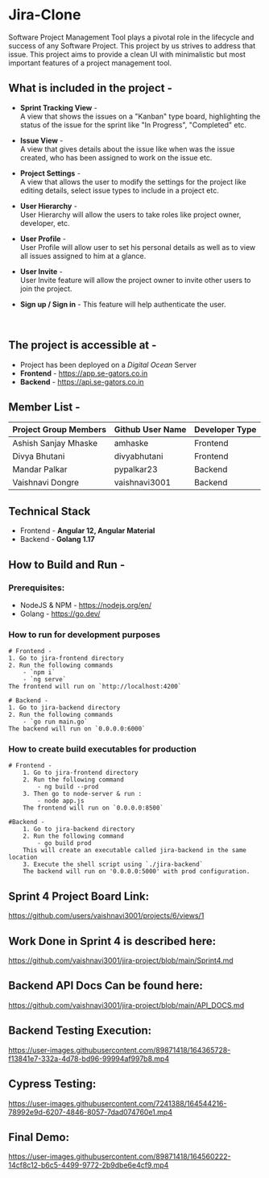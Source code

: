 # Jira-Clone
Software Project Management Tool plays a pivotal role in the lifecycle and success of any Software Project. This project by us strives to address that issue. This project aims to provide a clean UI with minimalistic but most important features of a project management tool.  

## What is included in the project -
- **Sprint Tracking View** -  
A view that shows the issues on a "Kanban" type board, highlighting the status of the issue for the sprint like "In Progress", "Completed" etc.  

- **Issue View** -  
A view that gives details about the issue like when was the issue created, who has been assigned to work on the issue etc. 

- **Project Settings** -  
A view that allows the user to modify the settings for the project like editing details, select issue types to include in a project etc.  

- **User Hierarchy** -    
User Hierarchy will allow the users to take roles like project owner, developer, etc.

- **User Profile** -  
User Profile will allow user to set his personal details as well as to view all issues assigned to him at a glance.

- **User Invite** -  
User Invite feature will allow the project owner to invite other users to join the project.

- **Sign up / Sign in** -
This feature will help authenticate the user.

</br>

## The project is accessible at -
- Project has been deployed on a *Digital Ocean* Server
- **Frontend** - https://app.se-gators.co.in
- **Backend** - https://api.se-gators.co.in

## Member List -
  
|Project Group Members|Github User Name|Developer Type
-|-|-
Ashish Sanjay Mhaske| amhaske | Frontend
Divya Bhutani | divyabhutani | Frontend
Mandar Palkar | pypalkar23 | Backend
Vaishnavi Dongre | vaishnavi3001 | Backend


## Technical Stack
- Frontend - **Angular 12, Angular Material**
- Backend - **Golang 1.17**


## How to Build and Run -
### Prerequisites: 
- NodeJS & NPM - https://nodejs.org/en/     
- Golang - https://go.dev/

### How to run for development purposes
    # Frontend -
    1. Go to jira-frontend directory
    2. Run the following commands  
        - `npm i`   
        - `ng serve`
    The frontend will run on `http://localhost:4200`

    # Backend -
    1. Go to jira-backend directory
    2. Run the following commands
        - `go run main.go`
    The backend will run on `0.0.0.0:6000`

### How to create build executables for production
    # Frontend -
        1. Go to jira-frontend directory
        2. Run the following command
            - ng build --prod 
        3. Then go to node-server & run :
            - node app.js
        The frontend will run on `0.0.0.0:8500`

    #Backend -
        1. Go to jira-backend directory
        2. Run the following command
            - go build prod
        This will create an executable called jira-backend in the same location
        3. Execute the shell script using `./jira-backend`
        The backend will run on '0.0.0.0:5000' with prod configuration.

## Sprint 4 Project Board Link:
 https://github.com/users/vaishnavi3001/projects/6/views/1

## Work Done in Sprint 4 is described here:
 https://github.com/vaishnavi3001/jira-project/blob/main/Sprint4.md

## Backend API Docs Can be found here:
 https://github.com/vaishnavi3001/jira-project/blob/main/API_DOCS.md

## Backend Testing Execution:
https://user-images.githubusercontent.com/89871418/164365728-f13841e7-332a-4d78-bd96-99994af997b8.mp4

## Cypress Testing:
https://user-images.githubusercontent.com/7241388/164544216-78992e9d-6207-4846-8057-7dad074760e1.mp4

## Final Demo:
https://user-images.githubusercontent.com/89871418/164560222-14cf8c12-b6c5-4499-9772-2b9dbe6e4cf9.mp4



        


















